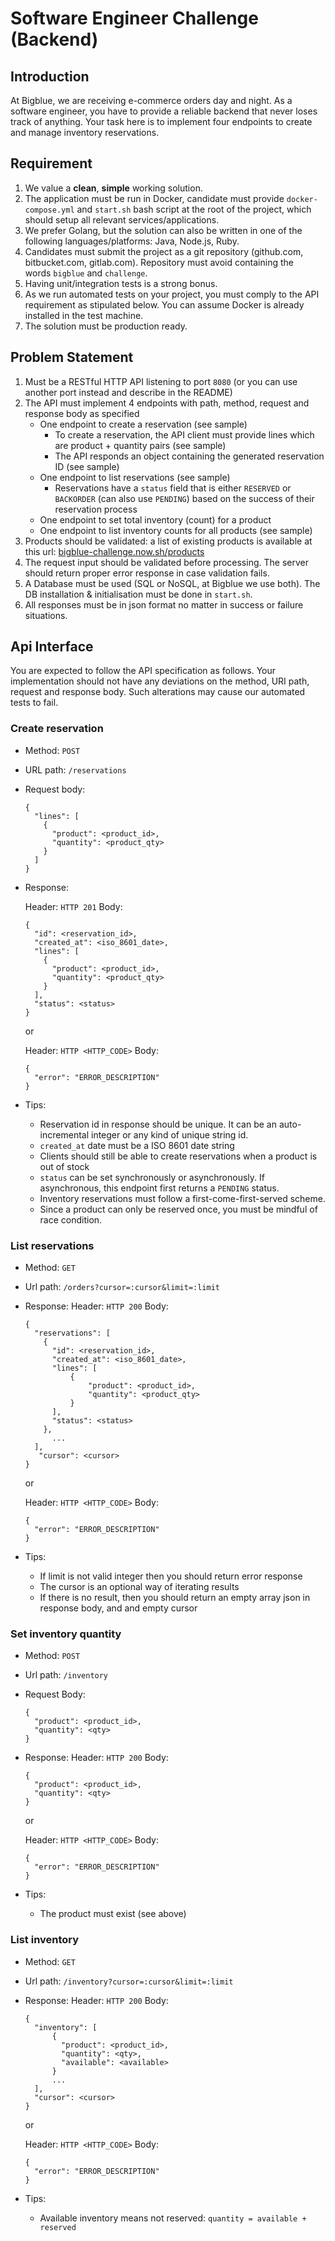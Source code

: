 # **Software Engineer Challenge (Backend)**

## **Introduction**

At Bigblue, we are receiving e-commerce orders day and night. As a software engineer, you have to provide a reliable backend that never loses track of anything. Your task here is to implement four endpoints to create and manage inventory reservations.

## **Requirement**

1. We value a **clean**, **simple** working solution.
2. The application must be run in Docker, candidate must provide `docker-compose.yml` and `start.sh` bash script at the root of the project, which should setup all relevant services/applications.
3. We prefer Golang, but the solution can also be written in one of the following languages/platforms: Java, Node.js, Ruby.
4. Candidates must submit the project as a git repository (github.com, bitbucket.com, gitlab.com). Repository must avoid containing the words `bigblue` and `challenge`.
5. Having unit/integration tests is a strong bonus.
6. As we run automated tests on your project, you must comply to the API requirement as stipulated below. You can assume Docker is already installed in the test machine.
7. The solution must be production ready.

## **Problem Statement**

1. Must be a RESTful HTTP API listening to port `8080` (or you can use another port instead and describe in the README)
2. The API must implement 4 endpoints with path, method, request and response body as specified
    - One endpoint to create a reservation (see sample)
        - To create a reservation, the API client must provide lines which are product + quantity pairs (see sample)
        - The API responds an object containing the generated reservation ID (see sample)
    - One endpoint to list reservations (see sample)
        - Reservations have a `status` field that is either `RESERVED` or `BACKORDER` (can also use `PENDING`) based on the success of their reservation process
    - One endpoint to set total inventory (count) for a product
    - One endpoint to list inventory counts for all products (see sample)
3. Products should be validated: a list of existing products is available at this url: [bigblue-challenge.now.sh/products](https://bigblue-challenge.now.sh/products)
4. The request input should be validated before processing. The server should return proper error response in case validation fails.
5. A Database must be used (SQL or NoSQL, at Bigblue we use both). The DB installation & initialisation must be done in `start.sh`.
6. All responses must be in json format no matter in success or failure situations.

## **Api Interface**

You are expected to follow the API specification as follows. Your implementation should not have any deviations on the method, URI path, request and response body. Such alterations may cause our automated tests to fail.

### Create reservation

- Method: `POST`
- URL path: `/reservations`
- Request body:

      {
        "lines": [
          {
            "product": <product_id>,
            "quantity": <product_qty>
          }
        ]
      }

- Response:

    Header: `HTTP 201` Body:

      {
        "id": <reservation_id>,
        "created_at": <iso_8601_date>,
        "lines": [
          {
            "product": <product_id>,
            "quantity": <product_qty>
          }
        ],
        "status": <status>
      }

    or

    Header: `HTTP <HTTP_CODE>` Body:

      {
        "error": "ERROR_DESCRIPTION"
      }

- Tips:
    - Reservation id in response should be unique. It can be an auto-incremental integer or any kind of unique string id.
    - `created_at` date must be a ISO 8601 date string
    - Clients should still be able to create reservations when a product is out of stock
    - `status` can be set synchronously or asynchronously. If asynchronous, this endpoint first returns a `PENDING` status.
    - Inventory reservations must follow a first-come-first-served scheme.
    - Since a product can only be reserved once, you must be mindful of race condition.

### L**ist reservations**

- Method: `GET`
- Url path: `/orders?cursor=:cursor&limit=:limit`
- Response: Header: `HTTP 200` Body:

      {
        "reservations": [
          {
            "id": <reservation_id>,
            "created_at": <iso_8601_date>,
            "lines": [
                {
                    "product": <product_id>,
                    "quantity": <product_qty>
                }
            ],
            "status": <status>
          },
            ...
        ],
         "cursor": <cursor>
      }

    or

    Header: `HTTP <HTTP_CODE>` Body:

      {
        "error": "ERROR_DESCRIPTION"
      }

- Tips:
    - If limit is not valid integer then you should return error response
    - The cursor is an optional way of iterating results
    - If there is no result, then you should return an empty array json in response body, and and empty cursor

### Set inventory quantity

- Method: `POST`
- Url path: `/inventory`
- Request Body:

      {
        "product": <product_id>,
        "quantity": <qty>
      }

- Response: Header: `HTTP 200` Body:

      {
        "product": <product_id>,
        "quantity": <qty>
      }

    or

    Header: `HTTP <HTTP_CODE>` Body:

      {
        "error": "ERROR_DESCRIPTION"
      }

- Tips:
    - The product must exist (see above)

### List inventory

- Method: `GET`
- Url path: `/inventory?cursor=:cursor&limit=:limit`
- Response: Header: `HTTP 200` Body:

      {
        "inventory": [
            {
              "product": <product_id>,
              "quantity": <qty>,
              "available": <available>
            }
            ...
        ],
        "cursor": <cursor>
      }

    or

    Header: `HTTP <HTTP_CODE>` Body:

      {
        "error": "ERROR_DESCRIPTION"
      }

- Tips:
    - Available inventory means not reserved: `quantity = available + reserved`
